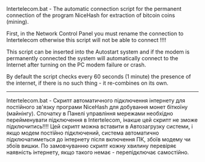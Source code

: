 
Intertelecom.bat - The automatic connection script for the permanent connection of the program NiceHash for extraction of bitcoin coins (mining).

First, in the Network Control Panel you must rename the connection to Intertelecom otherwise this script will not be able to connect !!!!

This script can be inserted into the Autostart system and if the modem is permanently connected the system will automatically connect to the Internet after turning on the PC modem failure or crash.

By default the script checks every 60 seconds (1 minute) the presence of the internet, if there is no such thing - it re-combines on its own.


__________________________________________________________________________________________________________________________________________
Intertelecom.bat - Скрипт автоматичного підключення інтернету для постійного зв'язку програми NiceHash для добування монет біткоїну (майнінгу).
Спочатку в Панелі управління мережами необхідно перейменувати підключення в Intertelecom, інакше цей скрипт не зможе підключитись!!!!
Цей скрипт можна вставити в Автозагрузку системи, і якщо модем постійно підключений, система автоматично підключатиметься до інтернету після включення ПК, збоїв модему чи збоїв вишки.
По замовчуванню скрипт кожну хвилину перевіряє наявність інтернету, якщо такого немає - перепідключає самостійно.
